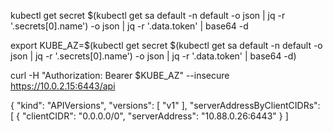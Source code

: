 
kubectl get secret $(kubectl get sa default -n default -o json | jq -r '.secrets[0].name') -o json | jq -r '.data.token' | base64 -d

export KUBE_AZ=$(kubectl get secret $(kubectl get sa default -n default -o json | jq -r '.secrets[0].name') -o json | jq -r '.data.token' | base64 -d) 

curl  -H "Authorization: Bearer $KUBE_AZ" --insecure https://10.0.2.15:6443/api

{
  "kind": "APIVersions",
  "versions": [
    "v1"
  ],
  "serverAddressByClientCIDRs": [
    {
      "clientCIDR": "0.0.0.0/0",
      "serverAddress": "10.88.0.26:6443"
    }
  ]



